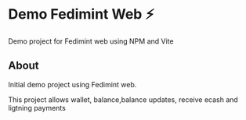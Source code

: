 # Demo Fedimint Web ⚡

Demo project for Fedimint web using NPM and Vite


## About

Initial demo project using Fedimint web.

This project allows wallet, balance,balance updates, receive ecash and ligtning payments
